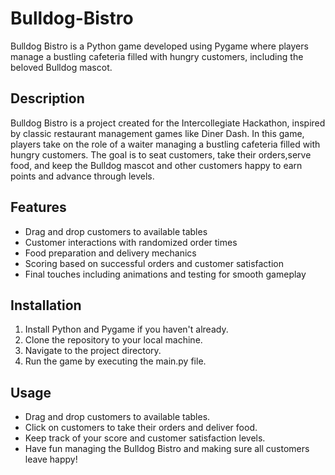 # Bulldog-Bistro


Bulldog Bistro is a Python game developed using Pygame where players manage a bustling cafeteria filled with hungry customers, including the beloved Bulldog mascot.

## Description

Bulldog Bistro is a project created for the Intercollegiate Hackathon, inspired by classic restaurant management games like Diner Dash. In this game, players take on the role of a waiter managing a bustling cafeteria filled with hungry customers. The goal is to seat customers, take their orders,serve food, and keep the Bulldog mascot and other customers happy to earn points and advance through levels.

## Features

- Drag and drop customers to available tables
- Customer interactions with randomized order times
- Food preparation and delivery mechanics
- Scoring based on successful orders and customer satisfaction
- Final touches including animations and testing for smooth gameplay

## Installation

1. Install Python and Pygame if you haven't already.
2. Clone the repository to your local machine.
3. Navigate to the project directory.
4. Run the game by executing the main.py file.

## Usage

- Drag and drop customers to available tables.
- Click on customers to take their orders and deliver food.
- Keep track of your score and customer satisfaction levels.
- Have fun managing the Bulldog Bistro and making sure all customers leave happy!
